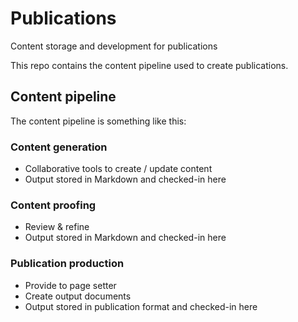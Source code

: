 # Publications
Content storage and development for publications

This repo contains the content pipeline used to create publications.

## Content pipeline
The content pipeline is something like this:

### Content generation
- Collaborative tools to create / update content
- Output stored in Markdown and checked-in here

### Content proofing
- Review & refine
- Output stored in Markdown and checked-in here

### Publication production
- Provide to page setter
- Create output documents
- Output stored in publication format and checked-in here
